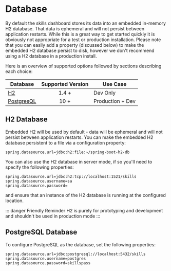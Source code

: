 # Database 

By default the skills dashboard stores its data into an embedded in-memory H2 database. That data is ephemeral and will not persist between application restarts. 
While this is a great way to get started quickly it is obviously not appropriate for a test or production installation. 
Please note that you can easily add a property (discussed below) to make the embedded H2 database persist to disk, however we don't recommend using 
a H2 database in a production install. 
 
Here is an overview of supported options followed by sections describing each choice: 

| Database | Supported Version | Use Case | 
| ------------- |:-------------:| ----- |
| [H2](http://www.h2database.com) | 1.4 + | Dev Only |
| [PostgresQL](https://www.postgresql.org/) | 10 + | Production + Dev |


## H2 Database

Embedded H2 will be used by default - data will be ephemeral and will not persist between application restarts. 
You can make the embedded H2 database persistent to a file via a configuration property: 

``` properties
spring.datasource.url=jdbc:h2:file:~/spring-boot-h2-db
```

You can also use the H2 database in server mode, if so you'll need to specify the following properties:

```properties
spring.datasource.url=jdbc:h2:tcp://localhost:1521/skills
spring.datasource.username=sa
spring.datasource.password=
```

and ensure that an instance of the H2 database is running at the configured location.

::: danger Friendly Reminder
H2 is purely for prototyping and development and shouldn't be used in production mode
:::

## PostgreSQL Database

To configure PostgreSQL as the database, set the following properties: 
```properties
spring.datasource.url=jdbc:postgresql://localhost:5432/skills
spring.datasource.username=postgres
spring.datasource.password=skillspass
```
